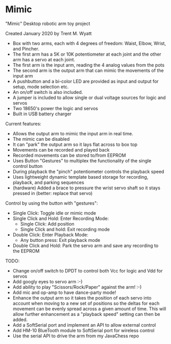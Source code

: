 # Mimic

"Mimic" Desktop robotic arm toy project

Created January 2020 by Trent M. Wyatt

+ Box with two arms, each with 4 degrees of freedom: Waist, Elbow, Wrist, and Pincher.
+ The first arm has a 5K or 10K potentiometer at each joint and the other arm has a servo at each joint.
+ The first arm is the input arm, reading the 4 analog values from the pots
+ The second arm is the output arm that can mimic the movements of the input arm
+ A pushbutton and a bi-color LED are provided as input and output for setup, mode selection etc.
+ An on/off switch is also included.
+ A jumper is included to allow single or dual voltage sources for logic and servos
+ Two 18650's power the logic and servos
+ Built in USB battery charger

Current features:
 + Allows the output arm to mimic the input arm in real time.
 + The mimic can be disabled
 + It can "park" the output arm so it lays flat across to box top
 + Movements can be recorded and played back
 + Recorded movements can be stored to/from EEPROM
 + Uses Button "Gestures" to multiplex the functionality of the single control button
 + During playback the "pinch" potentiometer controls the playback speed
 + Uses lightweight dynamic template based storage for recording, playback, and parking sequences
 + (hardware) Added a brace to pressure the wrist servo shaft so it stays
     pressed in (better: replace that servo)

Control by using the button with "gestures":
  + Single Click:                Toggle idle or mimic mode
  + Single Click and Hold:       Enter Recording Mode:
    + Single Click:              Add position
    + Single Click and hold:     Exit recording mode
  + Double Click:                Enter Playback Mode:
    + Any button press:          Exit playback mode
  + Double Click and Hold:       Park the servo arm and save any recording to the EEPROM

TODO:
 + Change on/off switch to DPDT to control both Vcc for logic and Vdd for servos
 + Add googly eyes to servo arm :-)
 + Add ability to play "Scissors/Rock/Paper" against the arm! :-)
 + Add mic and op-amp to have dance-party mode!
 + Enhance the output arm so it takes the position of each servo into account
     when moving to a new set of positions so the deltas for each movement
     can be evenly spread across a given amount of time. This will allow
     further enhancement as a "playback speed" setting can then be added.
 + Add a SoftSerial port and implement an API to allow external control
 + Add HM-10 BlueTooth module to SoftSerial port for wireless control
 + Use the serial API to drive the arm from my JavaChess repo

